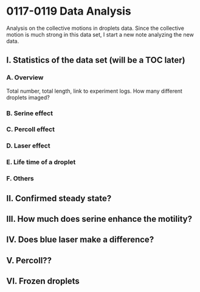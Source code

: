 # 0117-0119 Data Analysis

Analysis on the collective motions in droplets data. Since the collective motion is much strong in this data set, I start a new note analyzing the new data.

## I. Statistics of the data set (will be a TOC later)

### A. Overview

Total number, total length, link to experiment logs.
How many different droplets imaged?

### B. Serine effect

### C. Percoll effect

### D. Laser effect

### E. Life time of a droplet

### F. Others

## II. Confirmed steady state?

## III. How much does serine enhance the motility?

## IV. Does blue laser make a difference?

## V. Percoll??

## VI. Frozen droplets
